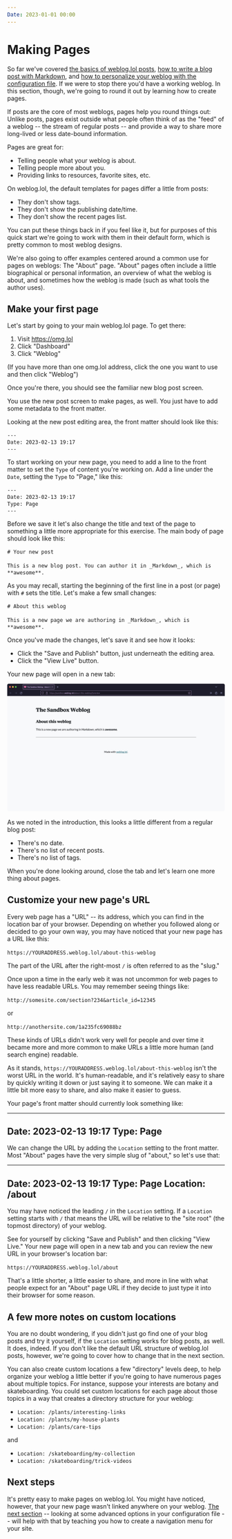 ```yaml
---
Date: 2023-01-01 00:00
---
```


# Making Pages

So far we've covered [the basics of weblog.lol posts][qs1], [how to write a blog post with Markdown][qs2], and [how to personalize your weblog with the configuration file][qs3]. If we were to stop there you'd have a working weblog. In this section, though, we're going to round it out by learning how to create pages. 

If posts are the core of most weblogs, pages help you round things out: Unlike posts, pages exist outside what people often think of as the "feed" of a weblog -- the stream of regular posts -- and provide a way to share more long-lived or less date-bound information. 

Pages are great for: 

- Telling people what your weblog is about. 
- Telling people more about you. 
- Providing links to resources, favorite sites, etc. 

On weblog.lol, the default templates for pages differ a little from posts: 

- They don't show tags. 
- They don't show the publishing date/time. 
- They don't show the recent pages list. 

You can put these things back in if you feel like it, but for purposes of this quick start we're going to work with them in their default form, which is pretty common to most weblog designs. 

We're also going to offer examples centered around a common use for pages on weblogs: The "About" page. "About" pages often include a little biographical or personal information, an overview of what the weblog is about, and sometimes how the weblog is made (such as what tools the author uses).

## Make your first page

Let's start by going to your main weblog.lol page. To get there:

1. Visit <https://omg.lol>
2. Click "Dashboard"
3. Click "Weblog"

(If you have more than one omg.lol address, click the one you want to use and then click "Weblog") 

Once you're there, you should see the familiar new blog post screen. 

You use the new post screen to make pages, as well. You just have to add some metadata to the front matter. 

Looking at the new post editing area, the front matter should look like this:

```
---
Date: 2023-02-13 19:17
---
```

To start working on your new page, you need to add a line to the front matter to set the `Type` of content you're working on. Add a line under the `Date`, setting the `Type` to "Page," like this:

```
---
Date: 2023-02-13 19:17
Type: Page
---
```

Before we save it let's also change the title and text of the page to something a little more appropriate for this exercise. The main body of page should look like this:

```
# Your new post

This is a new blog post. You can author it in _Markdown_, which is **awesome**.
```

As you may recall, starting the beginning of the first line in a post (or page) with `#` sets the title. Let's make a few small changes: 

```
# About this weblog

This is a new page we are authoring in _Markdown_, which is **awesome**.
```

Once you've made the changes, let's save it and see how it looks:

- Click the "Save and Publish" button, just underneath the editing area. 
- Click the "View Live" button. 

Your new page will open in a new tab:

![Screenshot of a web browser showing our new page.](ss_weblog_new_page.jpg)

As we noted in the introduction, this looks a little different from a regular blog post: 

- There's no date. 
- There's no list of recent posts. 
- There's no list of tags. 

When you're done looking around, close the tab and let's learn one more thing about pages. 

## Customize your new page's URL

Every web page has a "URL" -- its address, which you can find in the location bar of your browser.  Depending on whether you followed along or decided to go your own way, you may have noticed that your new page has a URL like this:

`https://YOURADDRESS.weblog.lol/about-this-weblog`

The part of the URL after the right-most `/` is often referred to as the "slug."

Once upon a time in the early web it was not uncommon for web pages to have less readable URLs. You may remember seeing things like:

`http://somesite.com/section?234&article_id=12345`

or

`http://anothersite.com/1a235fc69088bz`

These kinds of URLs didn't work very well for people and over time it became more and more common to make URLs a little more human (and search engine) readable. 

As it stands, `https://YOURADDRESS.weblog.lol/about-this-weblog` isn't the worst URL in the world. It's human-readable, and it's relatively easy to share by quickly writing it down or just saying it to someone. We can make it a little bit more easy to share, and also make it easier to guess. 

Your page's front matter should currently look something like:

---
Date: 2023-02-13 19:17
Type: Page
---

We can change the URL by adding the `Location` setting to the front matter. Most "About" pages have the very simple slug of "about," so let's use that:

---
Date: 2023-02-13 19:17
Type: Page
Location: /about
---

You may have noticed the leading `/` in the `Location` setting. If a `Location` setting starts with `/` that means the URL will be relative to the "site root" (the topmost directory) of your weblog. 

See for yourself by clicking "Save and Publish" and then clicking "View Live." Your new page will open in a new tab and you can review the new URL in your browser's location bar: 

`https://YOURADDRESS.weblog.lol/about`

That's a little shorter, a little easier to share, and more in line with what people expect for an "About" page URL if they decide to just type it into their browser for some reason. 

## A few more notes on custom locations 

You are no doubt wondering, if you didn't just go find one of your blog posts and try it yourself, if the `Location` setting works for blog posts, as well. It does, indeed. If you don't like the default URL structure of weblog.lol posts, however, we're going to cover how to change that in the next section. 

You can also create custom locations a few "directory" levels deep, to help organize your weblog a little better if you're going to have numerous pages about multiple topics. For instance, suppose your interests are botany and skateboarding. You could set custom locations for each page about those topics in a way that creates a directory structure for your weblog: 

- `Location: /plants/interesting-links`
- `Location: /plants/my-house-plants`
- `Location: /plants/care-tips`

and 

- `Location: /skateboarding/my-collection`
- `Location: /skateboarding/trick-videos`



## Next steps

It's pretty easy to make pages on weblog.lol. You might have noticed, however, that your new page wasn't linked anywhere on your weblog. [The next section][qs5] -- looking at some advanced options in your configuration file -- will help with that by teaching you how to create a navigation menu for your site. 


[qs1]: /quickstart-1-intro
[qs2]: /quickstart-2-first-post
[qs3]: /quickstart-3-personalize
[qs4]: /quickstart-4-pages
[qs5]: /quickstart-5-advanced-config


